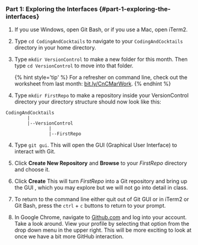 ### Part 1: Exploring the Interfaces {#part-1-exploring-the-interfaces}

1.  If you use Windows, open Git Bash, or if you use a Mac, open iTerm2.

2.  Type `cd CodingAndCocktails` to navigate to your `CodingAndCocktails` directory in your home directory.

3. Type `mkdir VersionControl` to make a new folder for this month. Then type `cd VersionControl` to move into that folder.

    {% hint style='tip' %}
    For a refresher on command line, check out the worksheet from last month: [bit.ly/CnCMarWork](http://bit.ly/CnCMarWork).
    {% endhint %}

3.  Type `mkdir FirstRepo` to make a repository inside your  VersionControl directory your directory structure should now look like this:
```
CodingAndCocktails
        |
        |--VersionControl
                |
                |--FirstRepo
```
4. Type `git gui`. This will open the GUI (Graphical User Interface) to interact with Git.

5. Click **Create New Repository** and **Browse** to your _FirstRepo_ directory and choose it.

6. Click **Create** This will turn _FirstRepo_ into a Git repository and bring up the GUI , which you may explore but we will not go into detail in class.

7. To return to the command line either quit out of Git GUI or in iTerm2 or Git Bash, press the `ctrl` + `c` buttons to return to your prompt.

8. In Google Chrome, navigate to [Github.com](github.com) and log into your account. Take a look around.  View your profile by selecting that option from the drop down menu in the upper right.  This will be more exciting to look at once we have a bit more GitHub interaction. 
